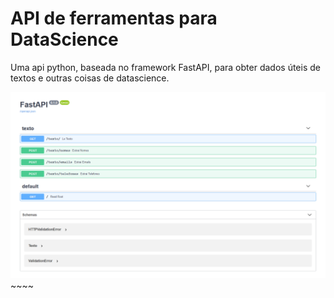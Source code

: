 # API de ferramentas para DataScience

Uma api python, baseada no framework FastAPI, para obter dados úteis de textos e outras coisas de datascience.

![Tela Inicial](docs/img/FastApi.png)~~~~
